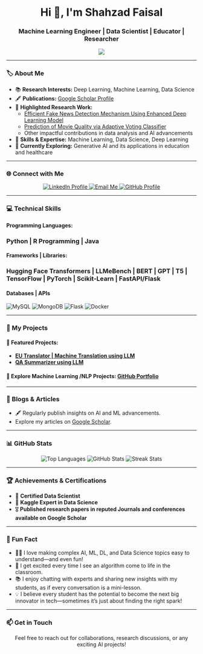 <h1 align="center">Hi 👋, I'm Shahzad Faisal</h1>
<h3 align="center">Machine Learning Engineer | Data Scientist | Educator | Researcher</h3>

<p align="center">
  <img src="https://readme-typing-svg.herokuapp.com?font=Fira+Code&size=22&pause=1000&color=0E75B6&center=true&vCenter=true&width=700&lines=Experienced+ML+Engineer+%7C+Data+Scientist;Passionate+Educator+%7C+Researcher;Enthusiast+in+AI%2C+DL%2C+and+DS;Welcome+to+my+GitHub+Profile!">
</p>

---

### 🏷️ About Me

- 📚 **Research Interests:** Deep Learning, Machine Learning, Data Science  
- 🖋️ **Publications:** [Google Scholar Profile](https://scholar.google.com.pk/citations?user=RFg6mUEAAAAJ&hl=en)  
- 🌟 **Highlighted Research Work:**  
  - [Efficient Fake News Detection Mechanism Using Enhanced Deep Learning Model](https://www.mdpi.com/2076-3417/12/3/1743)
  - [Prediction of Movie Quality via Adaptive Voting Classifier](https://ieeexplore.ieee.org/stamp/stamp.jsp?arnumber=9845402)
  - Other impactful contributions in data analysis and AI advancements  
- 🧠 **Skills & Expertise:** Machine Learning, Data Science, Deep Learning  
- 🌱 **Currently Exploring:** Generative AI and its applications in education and healthcare  

---

### 🌐 Connect with Me

<p align="center">
  <a href="https://linkedin.com/in/muhammad-shahzad-faisal-88472417" target="_blank">
    <img src="https://img.shields.io/badge/LinkedIn-0A66C2?style=for-the-badge&logo=linkedin&logoColor=white" alt="LinkedIn Profile" />
  </a>
  <a href="mshahzadfaisal@gmail.com" target="_blank">
    <img src="https://img.shields.io/badge/Email-D14836?style=for-the-badge&logo=gmail&logoColor=white" alt="Email Me" />
  </a>
  <a href="https://github.com/shahzadsiddiqi" target="_blank">
    <img src="https://img.shields.io/badge/GitHub-171515?style=for-the-badge&logo=github&logoColor=white" alt="GitHub Profile" />
  </a>
</p>

---

### 💻 Technical Skills

#### **Programming Languages:**
<h3>Python | R Programming | Java</h3>

#### **Frameworks | Libraries:**
<h3>Hugging Face Transformers | LLMeBench | BERT | GPT | T5 | TensorFlow | PyTorch | Scikit-Learn | FastAPI/Flask </h3> 

#### **Databases | APIs**
![MySQL](https://img.shields.io/badge/MySQL-4479A1?style=for-the-badge&logo=mysql&logoColor=white)
![MongoDB](https://img.shields.io/badge/MongoDB-4EA94B?style=for-the-badge&logo=mongodb&logoColor=white)
![Flask](https://img.shields.io/badge/Flask-000000?style=for-the-badge&logo=flask&logoColor=white)
![Docker](https://img.shields.io/badge/Docker-2496ED?style=for-the-badge&logo=docker&logoColor=white)

---

### 🚀 My Projects
#### 📂 Featured Projects:
- [**EU Translator | Machine Translation using LLM**](https://github.com/shahzadsiddiqi/ML-Deep-Learning/tree/main/E-U%20translator/src)
- [**QA Summarizer using LLM**](https://github.com/shahzadsiddiqi/ML-Deep-Learning/tree/main/Answer%20QUestion%20Summerizer%20Through%20BERT)

   

#### 🔗 Explore Machine Learning /NLP Projects: [GitHub Portfolio](https://github.com/shahzadsiddiqi/ML-Deep-Learning)

---

### 📝 Blogs & Articles
- 🖋️ Regularly publish insights on AI and ML advancements.  
- Explore my articles on [Google Scholar](https://scholar.google.com.pk/citations?user=RFg6mUEAAAAJ&hl=en).

---

### 📊 GitHub Stats

<p align="center">
  <img src="https://github-readme-stats.vercel.app/api/top-langs?username=shahzadsiddiqi&show_icons=true&locale=en&layout=compact&theme=radical" alt="Top Languages" />
  <img src="https://github-readme-stats.vercel.app/api?username=shahzadsiddiqi&show_icons=true&locale=en&theme=radical" alt="GitHub Stats" />
  <img src="https://github-readme-streak-stats.herokuapp.com/?user=shahzadsiddiqi&theme=radical" alt="Streak Stats" />
</p>

---

### 🏆 Achievements & Certifications
- 🌟 **Certified Data Scientist**  
- 🏅 **Kaggle Expert in Data Science**  
- 🎖️ **Published research papers in reputed Journals and conferences available on Google Scholar**  

---

### 🌟 Fun Fact
- 👩‍🏫 I love making complex AI, ML, DL, and Data Science topics easy to understand—and even fun!  
- 🤖 I get excited every time I see an algorithm come to life in the classroom.  
- 📚 I enjoy chatting with experts and sharing new insights with my students, as if every conversation is a mini-lesson.  
- 💡 I believe every student has the potential to become the next big innovator in tech—sometimes it’s just about finding the right spark!  

---

### 📫 Get in Touch
<p align="center">
  Feel free to reach out for collaborations, research discussions, or any exciting AI projects!
</p>
